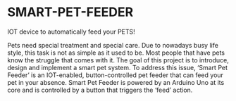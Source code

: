 # SMART-PET-FEEDER
IOT device to automatically feed your PETS!

Pets need special treatment and special care. Due to nowadays busy life style, this task is not as simple as it used to be. Most people that have pets know the struggle that comes with it. The goal of this project is to introduce, design and implement a smart pet system. To address this issue, ‘Smart Pet Feeder’ is an IOT-enabled, button-controlled pet feeder that can feed your pet in your absence. Smart Pet Feeder is powered by an Arduino Uno at its core and is controlled by a button that triggers the ‘feed’ action.
